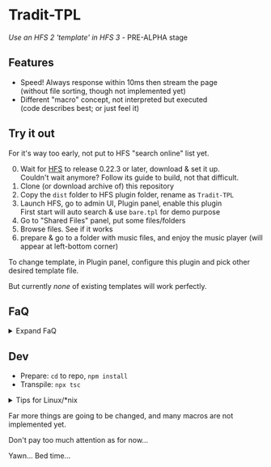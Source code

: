 # Tradit-TPL

*Use an HFS 2 'template' in HFS 3* - PRE-ALPHA stage

## Features

- Speed! Always response within 10ms then stream the page  
  (without file sorting, though not implemented yet)
- Different "macro" concept, not interpreted but executed  
  (code describes best; or just feel it)

## Try it out

For it's way too early, not put to HFS "search online" list yet.

0. Wait for [HFS](https://github.com/rejetto/hfs) to release 0.22.3 or later, download & set it up.  
  Couldn't wait anymore? Follow its guide to build, not that difficult.
1. Clone (or download archive of) this repository
2. Copy the `dist` folder to HFS plugin folder, rename as `Tradit-TPL`
3. Launch HFS, go to admin UI, Plugin panel, enable this plugin  
  First start will auto search & use `bare.tpl` for demo purpose
4. Go to "Shared Files" panel, put some files/folders
5. Browse files. See if it works
6. prepare & go to a folder with music files, and enjoy the music player (will appear at left-bottom corner)

To change template, in Plugin panel, configure this plugin and pick other desired template file.

But currently *none* of existing templates will work perfectly.

## FaQ

<details>

<summary>Expand FaQ</summary>

**Why "Tradit-TPL"?**  
I casually took it from word "traditional". But that word is not the case -- we have new way.  
And pronounce that "tra" as in "trap".

**Is it secure enough?**  
Since it's non-production, it yet can't be determined.  
But it's certainly true that so-called "injection" **won't** work!  
*Leave away from those tech imps.* Test your case with good tools like [OWASP ZAP](https://www.zaproxy.org/), *not a mouth*.

</details>

## Dev

- Prepare: `cd` to repo, `npm install`
- Transpile: `npx tsc`

<details>

<summary>Tips for Linux/*nix</summary>

Symlinking `dist` to plugin folder as `Tradit-TPL` helps.

Under X11 (yes, neither Windows/Wine nor Wayland), HFS can't reload correctly with `npx tsc --watch`, after 2 times.  
Assign a keybinding to your DE (like KDE Plasma) to run `touch /<DEV_PATH_HERE>/Tradit-TPL/dist/plugin.js`. My choice is `Ctrl+Alt+Shift+S`.

</details>

Far more things are going to be changed, and many macros are not implemented yet.

Don't pay too much attention as for now...

Yawn... Bed time...
